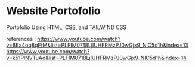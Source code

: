 # Website Portofolio
Portofolio Using HTML, CSS, and TAILWIND CSS

references :
https://www.youtube.com/watch?v=8Ea4oq8qFtM&list=PLFIM0718LjIUHFRMzPJ0wGjx9_NlC5d1h&index=13
https://www.youtube.com/watch?v=k51PlNVTuAo&list=PLFIM0718LjIUHFRMzPJ0wGjx9_NlC5d1h&index=14

